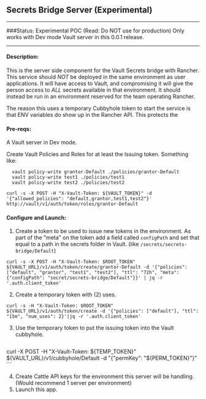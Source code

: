 ## Secrets Bridge Server (Experimental)
---
###Status: Experimental POC (Read: Do NOT use for production) 
Only works with Dev mode Vault server in this 0.0.1 release.

---
#### Description: 
  This is the server side component for the Vault Secrets bridge with Rancher. This service should *NOT* be deployed in the same environment as user applications. It will have access to Vault, and compromising it will give the person access to *ALL* secrets available in that environment. It should instead be run in an environment reserved for the team operating Rancher.
  
  The reason this uses a temporary Cubbyhole token to start the service is that ENV variables do show up in the Rancher API. This protects the 
  
#### Pre-reqs:

A Vault server in Dev mode.

Create Vault Policies and Roles for at least the Issuing token. 
Something like:

```
  vault policy-write grantor-Default ./policies/grantor-Default
  vault policy-write test1 ./policies/test1
  vault policy-write test2 ./policies/test2
```


```
curl -s -X POST -H "X-Vault-Token: ${VAULT_TOKEN}" -d '{"allowed_policies": "default,grantor,test1,test2"}' http://vault/v1/auth/token/roles/grantor-Default
```

#### Configure and Launch:
 1. Create a token to be used to issue new tokens in the environment. As part of the "meta" on the token add a field called `configPath` and set that equal to a path in the secrets folder in Vault. (like `/secrets/secrets-bridge/Default`)


  ```
curl -s -X POST -H "X-Vault-Token: $ROOT_TOKEN" ${VAULT_URL}/v1/auth/token/create/grantor-Default -d '{"policies": ["default", "grantor", "test1", "test2"], "ttl": "72h", "meta": {"configPath": "secret/secrets-bridge/Default"}}' | jq -r '.auth.client_token'
  ```

 
 2. Create a temporary token with (2) uses.

  ```
  curl -s -H "X-Vault-Token: $ROOT_TOKEN" ${VAULT_URL}/v1/auth/token/create -d '{"policies": ["default"], "ttl": "15m", "num_uses": 2}'|jq -r '.auth.client_token'
  ```
 
 3. Use the temporary token to put the issuing token into the Vault cubbyhole.

    ```
 curl -X POST -H "X-Vault-Token: ${TEMP_TOKEN}" ${VAULT_URL}/v1/cubbyhole/Default -d "{\"permKey\": \"${PERM_TOKEN}\"}"
    ```
 
 4. Create Cattle API keys for the environment this server will be handling. (Would recommend 1 server per environment)
 5. Launch this app.  
 


